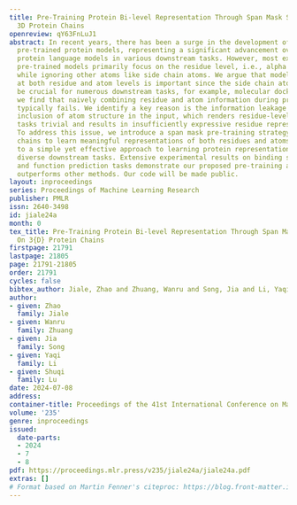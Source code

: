 ```yaml
---
title: Pre-Training Protein Bi-level Representation Through Span Mask Strategy On
  3D Protein Chains
openreview: qY63FnLuJ1
abstract: In recent years, there has been a surge in the development of 3D structure-based
  pre-trained protein models, representing a significant advancement over pre-trained
  protein language models in various downstream tasks. However, most existing structure-based
  pre-trained models primarily focus on the residue level, i.e., alpha carbon atoms,
  while ignoring other atoms like side chain atoms. We argue that modeling proteins
  at both residue and atom levels is important since the side chain atoms can also
  be crucial for numerous downstream tasks, for example, molecular docking. Nevertheless,
  we find that naively combining residue and atom information during pre-training
  typically fails. We identify a key reason is the information leakage caused by the
  inclusion of atom structure in the input, which renders residue-level pre-training
  tasks trivial and results in insufficiently expressive residue representations.
  To address this issue, we introduce a span mask pre-training strategy on 3D protein
  chains to learn meaningful representations of both residues and atoms. This leads
  to a simple yet effective approach to learning protein representation suitable for
  diverse downstream tasks. Extensive experimental results on binding site prediction
  and function prediction tasks demonstrate our proposed pre-training approach significantly
  outperforms other methods. Our code will be made public.
layout: inproceedings
series: Proceedings of Machine Learning Research
publisher: PMLR
issn: 2640-3498
id: jiale24a
month: 0
tex_title: Pre-Training Protein Bi-level Representation Through Span Mask Strategy
  On 3{D} Protein Chains
firstpage: 21791
lastpage: 21805
page: 21791-21805
order: 21791
cycles: false
bibtex_author: Jiale, Zhao and Zhuang, Wanru and Song, Jia and Li, Yaqi and Lu, Shuqi
author:
- given: Zhao
  family: Jiale
- given: Wanru
  family: Zhuang
- given: Jia
  family: Song
- given: Yaqi
  family: Li
- given: Shuqi
  family: Lu
date: 2024-07-08
address:
container-title: Proceedings of the 41st International Conference on Machine Learning
volume: '235'
genre: inproceedings
issued:
  date-parts:
  - 2024
  - 7
  - 8
pdf: https://proceedings.mlr.press/v235/jiale24a/jiale24a.pdf
extras: []
# Format based on Martin Fenner's citeproc: https://blog.front-matter.io/posts/citeproc-yaml-for-bibliographies/
---
```

